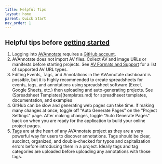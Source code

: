 ```yaml
---
title: Helpful Tips
layout: home
parent: Quick Start
nav_order: 1
---
```

## Helpful tips before [getting started](quickstart.md)
1. Logging into [AVAnnotate](https://avannotate.netlify.app/) requires a [GitHub account](https://github.com/).
2. AVAnnotate does not import AV files. Collect AV and image URLs or manifests before starting projects. See [AV Formats and Support](av.md) for a list of supported AV URL types.
3. Editing Events, Tags, and Annotations in the AVAnnotate dashboard is possible, but it is highly recommended to create spreadsheets for events, tags, and annotations using spreadsheet software (Excel, Google Sheets, etc.) then uploading and auto-generating projects. See (Spreadsheet Templates](templates.md) for spreadhseet templates, documentation, and examples
4. GitHub can be slow and generating web pages can take time. If making many changes at once, toggle off "Auto Generate Pages" on the "Project Settings" page. After making changes, toggle "Auto Generate Pages" back on when you are ready for the application to build your online project pages.
5. [Tags](tags.md) are at the heart of any AVAnnotate project as they are a very powerful way for users to discover annotations. Tags should be clear, succinct, organized, and double-checked for typos and capitalization errors before introducing them in a project. Ideally tags and tag categories are uploaded before uploading any annotations with those tags. 
